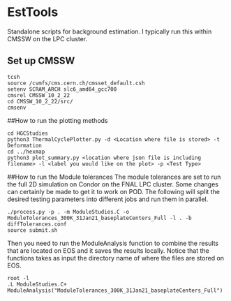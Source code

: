 # EstTools
Standalone scripts for background estimation. I typically run this within CMSSW on the LPC cluster. 

## Set up CMSSW

```
tcsh
source /cvmfs/cms.cern.ch/cmsset_default.csh
setenv SCRAM_ARCH slc6_amd64_gcc700
cmsrel CMSSW_10_2_22 
cd CMSSW_10_2_22/src/
cmsenv
```

##How to run the plotting methods
```
cd HGCStudies
python3 ThermalCyclePlotter.py -d <Location where file is stored> -t Deformation
cd ../hexmap
python3 plot_summary.py <location where json file is including filename> -l <label you would like on the plot> -p <Test Type>
```

##How to run the Module tolerances
The module tolerances are set to run the full 2D simulation on Condor on the FNAL LPC cluster. Some changes can certainly be made to get it to work on POD. The following will split the desired testing parameters into different jobs and run them in parallel.
```
./process.py -p . -m ModuleStudies.C -o ModuleTolerances_300K_31Jan21_baseplateCenters_Full -l . -b diffTolerances.conf
source submit.sh
```

Then you need to run the ModuleAnalysis function to combine the results that are located on EOS and it saves the results locally. Notice that the functions takes as input the directory name of where the files are stored on EOS.
```
root -l
.L ModuleStudies.C+
ModuleAnalysis("ModuleTolerances_300K_31Jan21_baseplateCenters_Full")
```
